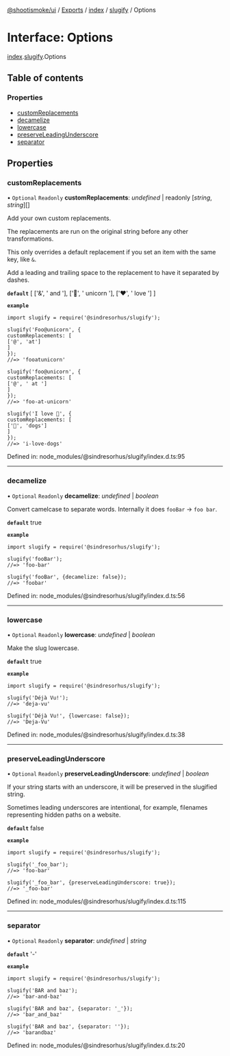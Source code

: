 [@shootismoke/ui](../README.md) / [Exports](../modules.md) / [index](../modules/index.md) / [slugify](../modules/index.slugify.md) / Options

# Interface: Options

[index](../modules/index.md).[slugify](../modules/index.slugify.md).Options

## Table of contents

### Properties

- [customReplacements](index.slugify.options.md#customreplacements)
- [decamelize](index.slugify.options.md#decamelize)
- [lowercase](index.slugify.options.md#lowercase)
- [preserveLeadingUnderscore](index.slugify.options.md#preserveleadingunderscore)
- [separator](index.slugify.options.md#separator)

## Properties

### customReplacements

• `Optional` `Readonly` **customReplacements**: *undefined* \| readonly [*string*, *string*][]

Add your own custom replacements.

The replacements are run on the original string before any other transformations.

This only overrides a default replacement if you set an item with the same key, like `&`.

Add a leading and trailing space to the replacement to have it separated by dashes.

**`default`** [ ['&', ' and '], ['🦄', ' unicorn '], ['♥', ' love '] ]

**`example`** 
```
import slugify = require('@sindresorhus/slugify');

slugify('Foo@unicorn', {
customReplacements: [
['@', 'at']
]
});
//=> 'fooatunicorn'

slugify('foo@unicorn', {
customReplacements: [
['@', ' at ']
]
});
//=> 'foo-at-unicorn'

slugify('I love 🐶', {
customReplacements: [
['🐶', 'dogs']
]
});
//=> 'i-love-dogs'
```

Defined in: node_modules/@sindresorhus/slugify/index.d.ts:95

___

### decamelize

• `Optional` `Readonly` **decamelize**: *undefined* \| *boolean*

Convert camelcase to separate words. Internally it does `fooBar` → `foo bar`.

**`default`** true

**`example`** 
```
import slugify = require('@sindresorhus/slugify');

slugify('fooBar');
//=> 'foo-bar'

slugify('fooBar', {decamelize: false});
//=> 'foobar'
```

Defined in: node_modules/@sindresorhus/slugify/index.d.ts:56

___

### lowercase

• `Optional` `Readonly` **lowercase**: *undefined* \| *boolean*

Make the slug lowercase.

**`default`** true

**`example`** 
```
import slugify = require('@sindresorhus/slugify');

slugify('Déjà Vu!');
//=> 'deja-vu'

slugify('Déjà Vu!', {lowercase: false});
//=> 'Deja-Vu'
```

Defined in: node_modules/@sindresorhus/slugify/index.d.ts:38

___

### preserveLeadingUnderscore

• `Optional` `Readonly` **preserveLeadingUnderscore**: *undefined* \| *boolean*

If your string starts with an underscore, it will be preserved in the slugified string.

Sometimes leading underscores are intentional, for example, filenames representing hidden paths on a website.

**`default`** false

**`example`** 
```
import slugify = require('@sindresorhus/slugify');

slugify('_foo_bar');
//=> 'foo-bar'

slugify('_foo_bar', {preserveLeadingUnderscore: true});
//=> '_foo-bar'
```

Defined in: node_modules/@sindresorhus/slugify/index.d.ts:115

___

### separator

• `Optional` `Readonly` **separator**: *undefined* \| *string*

**`default`** '-'

**`example`** 
```
import slugify = require('@sindresorhus/slugify');

slugify('BAR and baz');
//=> 'bar-and-baz'

slugify('BAR and baz', {separator: '_'});
//=> 'bar_and_baz'

slugify('BAR and baz', {separator: ''});
//=> 'barandbaz'
```

Defined in: node_modules/@sindresorhus/slugify/index.d.ts:20
